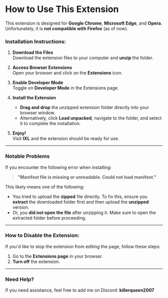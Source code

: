 # How to Use This Extension

This extension is designed for **Google Chrome**, **Microsoft Edge**, and **Opera**. Unfortunately, it is **not compatible with Firefox** (as of now).

### Installation Instructions:

1. **Download the Files**  
   Download the extension files to your computer and **unzip** the folder.

2. **Access Browser Extensions**  
   Open your browser and click on the **Extensions** icon.

3. **Enable Developer Mode**  
   Toggle on **Developer Mode** in the Extensions page.

4. **Install the Extension**  
   - **Drag and drop** the unzipped extension folder directly into your browser window.  
   - Alternatively, click **Load unpacked**, navigate to the folder, and select it to complete the installation.

5. **Enjoy!**  
   Visit **IXL** and the extension should be ready for use.

---

### Notable Problems

If you encounter the following error when installing:

> **"Manifest file is missing or unreadable. Could not load manifest."**

This likely means one of the following:  
- You tried to upload the **zipped** file directly. To fix this, ensure you **extract** the downloaded folder first and then upload the **unzipped** version.  
- Or, you **did not open the file** after unzipping it. Make sure to open the extracted folder before proceeding.  

---

### How to Disable the Extension:

If you'd like to stop the extension from editing the page, follow these steps:

1. Go to the **Extensions page** in your browser.
2. **Turn off** the extension.

---

### Need Help?

If you need assistance, feel free to add me on Discord: **killerqueen2007**

